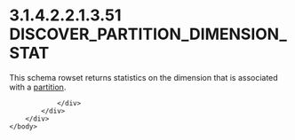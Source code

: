 <html dir="LTR" xmlns:mshelp="http://msdn.microsoft.com/mshelp" xmlns:ddue="http://ddue.schemas.microsoft.com/authoring/2003/5" xmlns:xlink="http://www.w3.org/1999/xlink" xmlns:tool="http://www.microsoft.com/tooltip">
    <head>
        <meta http-equiv="Content-Type" content="text/html; CHARSET=utf-8"></meta>
        <meta name="save" content="history"></meta>
        <title>3.1.4.2.2.1.3.51 DISCOVER_PARTITION_DIMENSION_STAT</title>
        <xml>
            <mshelp:toctitle title="3.1.4.2.2.1.3.51 DISCOVER_PARTITION_DIMENSION_STAT"></mshelp:toctitle>
            <mshelp:rltitle title="[MS-SSAS]: DISCOVER_PARTITION_DIMENSION_STAT"></mshelp:rltitle>
            <mshelp:keyword index="A" term="26e1111d-586a-4a3c-b1ba-ff8fadfdbd2a"></mshelp:keyword>
            <mshelp:attr name="DCSext.ContentType" value="open specification"></mshelp:attr>
            <mshelp:attr name="AssetID" value="26e1111d-586a-4a3c-b1ba-ff8fadfdbd2a"></mshelp:attr>
            <mshelp:attr name="TopicType" value="kbRef"></mshelp:attr>
            <mshelp:attr name="DCSext.Title" value="[MS-SSAS]: DISCOVER_PARTITION_DIMENSION_STAT" />
        </xml>
    </head>
    <body>
        <div id="header">
            <h1 class="heading">3.1.4.2.2.1.3.51 DISCOVER_PARTITION_DIMENSION_STAT</h1>
        </div>
        <div id="mainSection">
            <div id="mainBody">
                <div id="allHistory" class="saveHistory"></div>
                <div id="sectionSection0" class="section" name="collapseableSection">
                    

<p>This schema rowset returns statistics on the dimension that
is associated with a <a href="8676f5ce-62d4-4244-a326-634bfed4aba4.html#gt_2f24f458-7d39-47a2-93f7-de433ea85c75">partition</a>.</p>


                </div>
            </div>
        </div>
    </body>
</html>